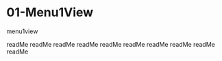 01-Menu1View
============

menu1view


readMe readMe readMe readMe readMe readMe readMe readMe readMe readMe
